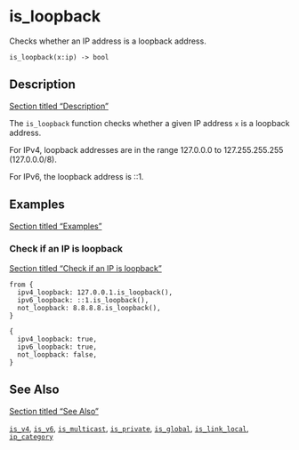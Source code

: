 # is_loopback

Checks whether an IP address is a loopback address.

```tql
is_loopback(x:ip) -> bool
```

## Description

[Section titled “Description”](#description)

The `is_loopback` function checks whether a given IP address `x` is a loopback address.

For IPv4, loopback addresses are in the range 127.0.0.0 to 127.255.255.255 (127.0.0.0/8).

For IPv6, the loopback address is ::1.

## Examples

[Section titled “Examples”](#examples)

### Check if an IP is loopback

[Section titled “Check if an IP is loopback”](#check-if-an-ip-is-loopback)

```tql
from {
  ipv4_loopback: 127.0.0.1.is_loopback(),
  ipv6_loopback: ::1.is_loopback(),
  not_loopback: 8.8.8.8.is_loopback(),
}
```

```tql
{
  ipv4_loopback: true,
  ipv6_loopback: true,
  not_loopback: false,
}
```

## See Also

[Section titled “See Also”](#see-also)

[`is_v4`](/reference/functions/is_v4), [`is_v6`](/reference/functions/is_v6), [`is_multicast`](/reference/functions/is_multicast), [`is_private`](/reference/functions/is_private), [`is_global`](/reference/functions/is_global), [`is_link_local`](/reference/functions/is_link_local), [`ip_category`](/reference/functions/ip_category)